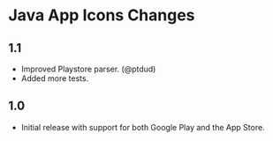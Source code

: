 Java App Icons Changes
======================

## 1.1

  * Improved Playstore parser. (@ptdud)
  * Added more tests.

## 1.0

  * Initial release with support for both Google Play and the App Store.

